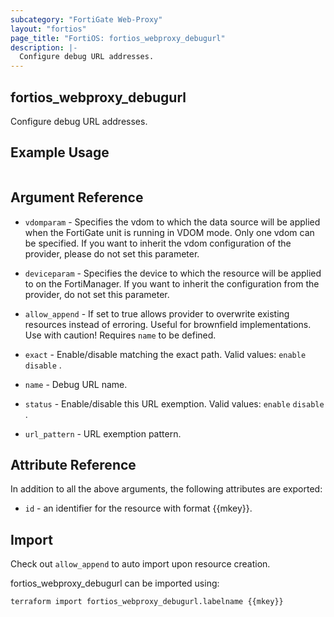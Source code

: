 ```yaml
---
subcategory: "FortiGate Web-Proxy"
layout: "fortios"
page_title: "FortiOS: fortios_webproxy_debugurl"
description: |-
  Configure debug URL addresses.
---
```


## fortios_webproxy_debugurl
Configure debug URL addresses.

## Example Usage

```hcl

```

## Argument Reference
* `vdomparam` - Specifies the vdom to which the data source will be applied when the FortiGate unit is running in VDOM mode. Only one vdom can be specified. If you want to inherit the vdom configuration of the provider, please do not set this parameter.
* `deviceparam` - Specifies the device to which the resource will be applied to on the FortiManager. If you want to inherit the configuration from the provider, do not set this parameter.
* `allow_append` - If set to true allows provider to overwrite existing resources instead of erroring. Useful for brownfield implementations. Use with caution! Requires `name` to be defined.

* `exact` - Enable/disable matching the exact path. Valid values: `enable` `disable` .
* `name` - Debug URL name.
* `status` - Enable/disable this URL exemption. Valid values: `enable` `disable` .
* `url_pattern` - URL exemption pattern.

## Attribute Reference

In addition to all the above arguments, the following attributes are exported:
* `id` - an identifier for the resource with format {{mkey}}.

## Import

Check out `allow_append` to auto import upon resource creation.

fortios_webproxy_debugurl can be imported using:
```sh
terraform import fortios_webproxy_debugurl.labelname {{mkey}}
```
